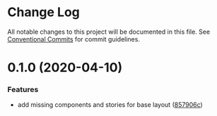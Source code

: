 # Change Log

All notable changes to this project will be documented in this file.
See [Conventional Commits](https://conventionalcommits.org) for commit guidelines.

# 0.1.0 (2020-04-10)

### Features

- add missing components and stories for base layout ([857906c](https://github.com/mariusz-kabala/dashboard-ui/commit/857906c590bfece85bbb6399ce8c1fe8a98472ed))
